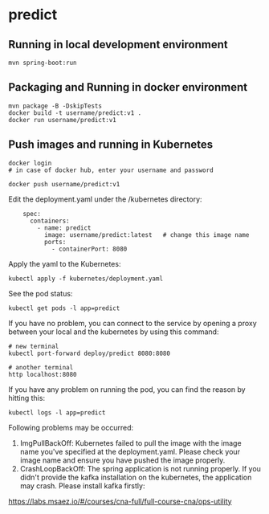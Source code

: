 # predict

## Running in local development environment

```
mvn spring-boot:run
```

## Packaging and Running in docker environment

```
mvn package -B -DskipTests
docker build -t username/predict:v1 .
docker run username/predict:v1
```

## Push images and running in Kubernetes

```
docker login 
# in case of docker hub, enter your username and password

docker push username/predict:v1
```

Edit the deployment.yaml under the /kubernetes directory:
```
    spec:
      containers:
        - name: predict
          image: username/predict:latest   # change this image name
          ports:
            - containerPort: 8080

```

Apply the yaml to the Kubernetes:
```
kubectl apply -f kubernetes/deployment.yaml
```

See the pod status:
```
kubectl get pods -l app=predict
```

If you have no problem, you can connect to the service by opening a proxy between your local and the kubernetes by using this command:
```
# new terminal
kubectl port-forward deploy/predict 8080:8080

# another terminal
http localhost:8080
```

If you have any problem on running the pod, you can find the reason by hitting this:
```
kubectl logs -l app=predict
```

Following problems may be occurred:

1. ImgPullBackOff:  Kubernetes failed to pull the image with the image name you've specified at the deployment.yaml. Please check your image name and ensure you have pushed the image properly.
1. CrashLoopBackOff: The spring application is not running properly. If you didn't provide the kafka installation on the kubernetes, the application may crash. Please install kafka firstly:

https://labs.msaez.io/#/courses/cna-full/full-course-cna/ops-utility

